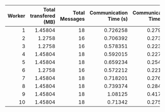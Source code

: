 |   Worker |   Total transfered (MB) |   Total Messages |   Communication Time (s) |   Communication Time (%) |   Work Time (s) |   Work Time (%) |   Other Time (s) |   Other Time (%) |
|---------:|------------------------:|-----------------:|-------------------------:|-------------------------:|----------------:|----------------:|-----------------:|-----------------:|
|        1 |                 1.45804 |               18 |                 0.726258 |                 0.279014 |         164.463 |         63.1836 |          95.1048 |          36.5374 |
|        2 |                 1.2758  |               16 |                 0.706392 |                 0.273241 |         161.46  |         62.4547 |          96.3569 |          37.2721 |
|        3 |                 1.2758  |               16 |                 0.578351 |                 0.223505 |         162.099 |         62.6434 |          96.0871 |          37.1331 |
|        4 |                 1.45804 |               18 |                 0.592015 |                 0.227836 |         154.86  |         59.5978 |         104.39   |          40.1744 |
|        5 |                 1.45804 |               18 |                 0.659234 |                 0.254027 |         176.237 |         67.9107 |          82.6167 |          31.8353 |
|        6 |                 1.2758  |               16 |                 0.572212 |                 0.221619 |         144.847 |         56.0995 |         112.777  |          43.6789 |
|        7 |                 1.45804 |               18 |                 0.718201 |                 0.276318 |         163.527 |         62.9148 |          95.6731 |          36.8089 |
|        8 |                 1.45804 |               18 |                 0.739374 |                 0.284796 |         183.299 |         70.6042 |          75.5767 |          29.111  |
|        9 |                 1.45804 |               18 |                 1.08125  |                 0.417766 |         184.34  |         71.2241 |          73.3958 |          28.3581 |
|       10 |                 1.45804 |               18 |                 0.71342  |                 0.275338 |         166.675 |         64.3267 |          91.7185 |          35.3979 |